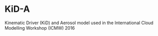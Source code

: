 # KiD-A
Kinematic Driver (KiD) and Aerosol model used in the International Cloud Modelling Workshop (ICMW) 2016 
